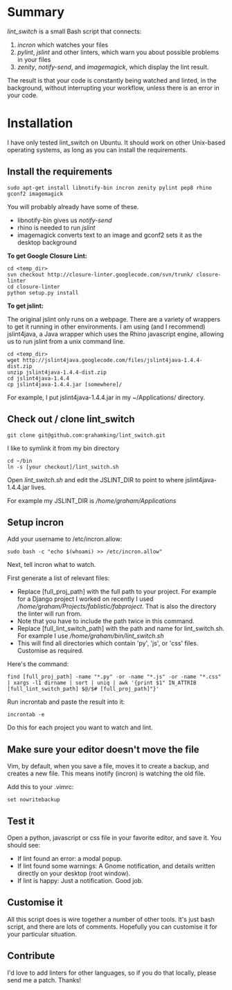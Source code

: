 
# Summary

*lint_switch* is a small Bash script that connects:

1. _incron_ which watches your files
1. _pylint_, _jslint_ and other linters, which warn you about possible problems
in your files
1. _zenity_, _notify-send_, and _imagemagick_, which display the lint result.

The result is that your code is constantly being watched and linted,
in the background, without interrupting your workflow, unless
there is an error in your code.

# Installation

I have only tested lint_switch on Ubuntu. It should work on other Unix-based operating systems, as long as you can install the requirements.

## Install the requirements

    sudo apt-get install libnotify-bin incron zenity pylint pep8 rhino gconf2 imagemagick

You will probably already have some of these.

 - libnotify-bin gives us _notify-send_
 - rhino is needed to run _jslint_
 - imagemagick converts text to an image and gconf2 sets it as the desktop background

**To get Google Closure Lint:**

    cd <temp_dir>
    svn checkout http://closure-linter.googlecode.com/svn/trunk/ closure-linter
    cd closure-linter
    python setup.py install

**To get jslint:**

The original jslint only runs on a webpage. There are a variety of wrappers to get it running in other environments. 
I am using (and I recommend) jslint4java, a Java wrapper which uses the Rhino javascript engine, allowing us to run jslint from a unix command line.

    cd <temp_dir>
    wget http://jslint4java.googlecode.com/files/jslint4java-1.4.4-dist.zip
    unzip jslint4java-1.4.4-dist.zip 
    cd jslint4java-1.4.4
    cp jslint4java-1.4.4.jar [somewhere]/

For example, I put jslint4java-1.4.4.jar in my ~/Applications/ directory.

## Check out / clone lint_switch

    git clone git@github.com:grahamking/lint_switch.git

I like to symlink it from my bin directory

    cd ~/bin
    ln -s [your checkout]/lint_switch.sh

Open _lint_switch.sh_ and edit the JSLINT_DIR to point to where jslint4java-1.4.4.jar lives.

For example my JSLINT_DIR is _/home/graham/Applications_

## Setup incron

Add your username to /etc/incron.allow:

    sudo bash -c "echo $(whoami) >> /etc/incron.allow"

Next, tell incron what to watch. 

First generate a list of relevant files:

 - Replace [full_proj_path] with the full path to your project. For example for a Django project I worked on recently I used _/home/graham/Projects/fablistic/fabproject_. That is also the directory the linter will run from.  
 - Note that you have to include the path twice in this command.
 - Replace [full_lint_switch_path] with the path and name for lint_switch.sh. For example I use _/home/graham/bin/lint_switch.sh_
 - This will find all directories which contain 'py', 'js', or 'css' files. Customise as required.

Here's the command:

    find [full_proj_path] -name "*.py" -or -name "*.js" -or -name "*.css" | xargs -l1 dirname | sort | uniq | awk '{print $1" IN_ATTRIB [full_lint_switch_path] $@/$# [full_proj_path]"}'

Run incrontab and paste the result into it:

    incrontab -e

Do this for each project you want to watch and lint.

## Make sure your editor doesn't move the file

Vim, by default, when you save a file, moves it to create a backup, and creates a new file. This means inotify (incron) is watching the old file.

Add this to your .vimrc:

    set nowritebackup 

## Test it

Open a python, javascript or css file in your favorite editor, and save it. 
You should see:

- If lint found an error: a modal popup.
- If lint found some warnings: A Gnome notification, and details written
directly on your desktop (root window).
- If lint is happy: Just a notification. Good job.

## Customise it

All this script does is wire together a number of other tools. It's just bash script, and there are lots of comments. Hopefully you can customise it for your particular situation.

## Contribute

I'd love to add linters for other languages, so if you do that locally, please send me a patch. Thanks!

